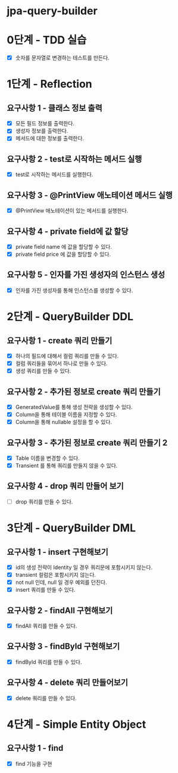 # jpa-query-builder

# 0단계 - TDD 실습
- [x] 숫자를 문자열로 변경하는 테스트를 만든다.



# 1단계 - Reflection

## 요구사항 1 - 클래스 정보 출력

- [x] 모든 필드 정보를 출력한다.
- [x] 생성자 정보를 출력한다.
- [x] 메서드에 대한 정보를 출력한다.

## 요구사항 2 - test로 시작하는 메서드 실행
- [x] test로 시작하는 메서드를 실행한다.

## 요구사항 3 - @PrintView 애노테이션 메서드 실행
- [x] @PrintView 애노테이션이 있는 메서드를 실행한다.

## 요구사항 4 - private field에 값 할당
- [x] private field name 에 값을 할당할 수 있다.
- [x] private field price 에 값을 할당할 수 있다.

## 요구사항 5 - 인자를 가진 생성자의 인스턴스 생성
- [x] 인자를 가진 생성자를 통해 인스턴스를 생성할 수 있다.


# 2단계 - QueryBuilder DDL

## 요구사항 1 - create 쿼리 만들기

- [x] 하나의 필드에 대해서 컬럼 쿼리를 만들 수 있다.
- [x] 컬럼 쿼리들을 묶어서 하나로 만들 수 있다.
- [x] 생성 쿼리를 만들 수 있다.

## 요구사항 2 - 추가된 정보로 create 쿼리 만들기
- [x] GeneratedValue를 통해 생성 전략을 생성할 수 있다.
- [x] Column을 통해 테이블 이름을 지정할 수 있다.
- [x] Column을 통해 nullable 설정을 할 수 있다.

## 요구사항 3 - 추가된 정보로 create 쿼리 만들기 2
- [x] Table 이름을 변경할 수 있다.
- [x] Transient 를 통해 쿼리를 만들지 않을 수 있다.

## 요구사항 4 - drop 쿼리 만들어 보기
- [ ] drop 쿼리를 만들 수 있다.


# 3단계 - QueryBuilder DML

## 요구사항 1 - insert 구현해보기
- [x] id의 생성 전략이 Identity 일 경우 쿼리문에 포함시키지 않는다.
- [x] transient 컬럼은 포함시키지 않는다.
- [x] not null 인데, null 일 경우 예외를 던진다.
- [x] insert 쿼리를 만들 수 있다.

## 요구사항 2 - findAll 구현해보기
- [x] findAll 쿼리를 만들 수 있다.

## 요구사항 3 - findById 구현해보기
- [x] findById 쿼리를 만들 수 있다.

## 요구사항 4 - delete 쿼리 만들어보기
- [x] delete 쿼리를 만들 수 있다.


# 4단계 - Simple Entity Object

## 요구사항 1 - find
- [x] find 기능을 구현


